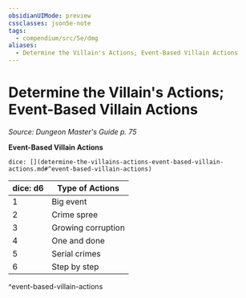 ```yaml
---
obsidianUIMode: preview
cssclasses: json5e-note
tags:
  - compendium/src/5e/dmg
aliases:
  - Determine the Villain's Actions; Event-Based Villain Actions
---
```

# Determine the Villain's Actions; Event-Based Villain Actions
*Source: Dungeon Master's Guide p. 75* 

**Event-Based Villain Actions**

`dice: [](determine-the-villains-actions-event-based-villain-actions.md#^event-based-villain-actions)`

| dice: d6 | Type of Actions |
|----------|-----------------|
| 1 | Big event |
| 2 | Crime spree |
| 3 | Growing corruption |
| 4 | One and done |
| 5 | Serial crimes |
| 6 | Step by step |
^event-based-villain-actions